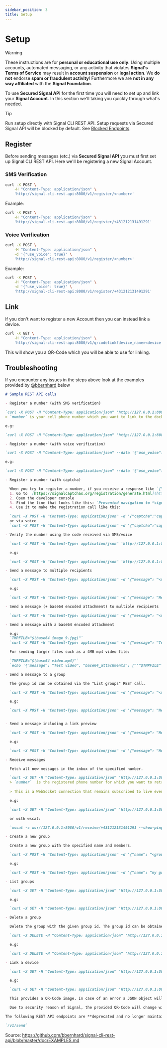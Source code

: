 ```yaml
---
sidebar_position: 3
title: Setup
---
```


# Setup

> [!WARNING]
> These instructions are for **personal or educational use only**. Using multiple accounts, automated messaging, or any activity that violates **Signal's Terms of Service** may result in **account suspension** or **legal action**. We **do not** endorse **spam or fraudulent activity**!
> Furthermore we are **not in any way affiliated** with the **Signal Foundation**.

To use **Secured Signal API** for the first time you will need to set up and link your **Signal Account**.
In this section we'll taking you quickly through what's needed.

> [!TIP]
> Run setup directly with Signal CLI REST API.
> Setup requests via Secured Signal API will be blocked by default. See [Blocked Endpoints](../configuration/endpoints).

## Register

Before sending messages (etc.) via **Secured Signal API** you must first set up Signal CLI REST API.
Here we'll be registering a new Signal Account.

### SMS Verification

```bash
curl -X POST \
    -H "Content-Type: application/json" \
    'http://signal-cli-rest-api:8080/v1/register/<number>'
```

Example:

```bash
curl -X POST \
    -H "Content-Type: application/json" \
    'http://signal-cli-rest-api:8080/v1/register/+431212131491291'
```

### Voice Verification

```bash
curl -X POST \
    -H "Content-Type: application/json" \
    -d '{"use_voice": true}' \
    'http://signal-cli-rest-api:8080/v1/register/<number>'
```

Example:

```bash
curl -X POST \
    -H "Content-Type: application/json" \
    -d '{"use_voice": true}' \
    'http://signal-cli-rest-api:8080/v1/register/+431212131491291'
```

## Link

If you don't want to register a new Account then you can instead link a device.

```bash
curl -X GET \
    -H "Content-Type: application/json" \
    'http://signal-cli-rest-api:8080/v1/qrcodelink?device_name=<device name>'
```

This will show you a QR-Code which you will be able to use for linking.

## Troubleshooting

If you encounter any issues in the steps above look at the examples provided by [@bbernhard](https://github.com/bbernhard/signal-cli-rest-api) below

```markdown
# Sample REST API calls

- Register a number (with SMS verification)

`curl -X POST -H "Content-Type: application/json" 'http://127.0.0.1:8080/v1/register/<number>'`
> `number` is your cell phone number which you want to link to the docker container.

e.g:

`curl -X POST -H "Content-Type: application/json" 'http://127.0.0.1:8080/v1/register/+431212131491291'`

- Register a number (with voice verification)

`curl -X POST -H "Content-Type: application/json" --data '{"use_voice": true}' 'http://127.0.0.1:8080/v1/register/<number>'`

e.g:

`curl -X POST -H "Content-Type: application/json" --data '{"use_voice": true}' 'http://127.0.0.1:8080/v1/register/+431212131491291'`

- Register a number (with captcha)

  When you try to register a number, if you receive a response like `{"error":"Captcha required for verification (null)\n"}` then Signal is requiring a captcha. To register the number you must do the following:
  1. Go to  [https://signalcaptchas.org/registration/generate.html](https://signalcaptchas.org/registration/generate.html)
  2. Open the developer console
  3. Find the line that looks like this: `Prevented navigation to “signalcaptcha://{captcha value}” due to an unknown protocol.` Copy the captcha value
  4. Use it to make the registration call like this:

  `curl -X POST -H "Content-Type: application/json" -d '{"captcha":"captcha value"}' 'http://127.0.0.1:8080/v1/register/<number>'`
  or via voice  
  `curl -X POST -H "Content-Type: application/json" -d '{"captcha":"captcha value","use_voice": true}' 'http://127.0.0.1:8080/v1/register/<number>`

- Verify the number using the code received via SMS/voice

  `curl -X POST -H "Content-Type: application/json" 'http://127.0.0.1:8080/v1/register/<number>/verify/<verification code>'`

  e.g:

  `curl -X POST -H "Content-Type: application/json" 'http://127.0.0.1:8080/v1/register/+431212131491291/verify/123-456'`

- Send a message to multiple recipients

  `curl -X POST -H "Content-Type: application/json" -d '{"message": "<message>", "number": "<number>", "recipients": ["<recipient1>", "<recipient2>"]}' 'http://127.0.0.1:8080/v2/send'`

  e.g:

  `curl -X POST -H "Content-Type: application/json" -d '{"message": "Hello World!", "number": "+431212131491291", "recipients": ["+4354546464654", "+4912812812121"]}' 'http://127.0.0.1:8080/v2/send'`

- Send a message (+ base64 encoded attachment) to multiple recipients

  `curl -X POST -H "Content-Type: application/json" -d '{"message": "<message>", "base64_attachments": ["<base64 encoded attachment>"], "number": "<number>", "recipients": ["<recipient1>", "<recipient2>"]}' 'http://127.0.0.1:8080/v2/send'`

- Send a message with a base64 encoded attachment

  e.g:
  `TMPFILE="$(base64 image_9.jpg)"`
  `curl -X POST -H "Content-Type: application/json" -d '{"message": "Test image", "base64_attachments": ["'"${TMPFILE}"'"], "number": "+431212131491291", "recipients": ["+4354546464654"]}' 'http://127.0.0.1:8080/v2/send'`

  For sending larger files such as a 4MB mp4 video file:

  `TMPFILE="$(base64 video.mp4)"`
  `echo '{"message": "Test video", "base64_attachments": ["'"$TMPFILE"'"], "number": "+431212131491291", "recipients": ["+4354546464654"]}' | curl -X POST -H "Content-Type: application/json" -d @- 'http://127.0.0.1:8080/v2/send'`

- Send a message to a group

  The group id can be obtained via the "List groups" REST call.

  `curl -X POST -H "Content-Type: application/json" -d '{"message": "<message>", "number": "<number>", "recipients": ["<group id>"]}' 'http://127.0.0.1:8080/v2/send'`

  e.g:

  `curl -X POST -H "Content-Type: application/json" -d '{"message": "Hello World!", "number": "+431212131491291", "recipients": ["group.ckRzaEd4VmRzNnJaASAEsasa", "+4912812812121"]}' 'http://127.0.0.1:8080/v2/send'`


- Send a message including a link preview

  `curl -X POST -H "Content-Type: application/json" -d '{"message": "Hey, check out https://www.homeassistant.io", "number": "<number>", "recipients": [<recipient1>], "link_preview": {"url": "https://www.homeassistant.io", "title": "Home Assistant", "base64_thumbnail": "'"$( base64 -w 0 <imagepath>)"'"}}' 'http://127.0.0.1:8080/v2/send'`

  e.g:

  `curl -X POST -H "Content-Type: application/json" -d '{"message": "Hey, check out https://www.homeassistant.io", "number": "+431212131491291", "recipients": [+4354546464654], "link_preview": {"url": "https://www.homeassistant.io", "title": "Home Assistant", "base64_thumbnail": "'"$( base64 -w 0 /tmp/logo.png)"'"}}' 'http://127.0.0.1:8080/v2/send'`

- Receive messages

  Fetch all new messages in the inbox of the specified number.

  `curl -X GET -H "Content-Type: application/json" 'http://127.0.0.1:8080/v1/receive/<number>'`
  > `number`  is the registered phone number for which you want to retrieve incoming messages.
  
  > This is a WebSocket connection that remains subscribed to live events. Through this connection, you can observe real-time actions, such as when someone is typing or sending a message.

  e.g:

  `curl -X GET -H "Content-Type: application/json" 'http://127.0.0.1:8080/v1/receive/+431212131491291'`

  or with wscat:

  `wscat -c ws://127.0.0.1:8080/v1/receive/+431212131491291 --show-ping-pong --slash`

- Create a new group

  Create a new group with the specified name and members.

  `curl -X POST -H "Content-Type: application/json" -d '{"name": "<group name>", "members": ["<member1>", "<member2>"]}' 'http://127.0.0.1:8080/v1/groups/<number>'`

  e.g:

  `curl -X POST -H "Content-Type: application/json" -d '{"name": "my group", "members": ["+4354546464654", "+4912812812121"]}' 'http://127.0.0.1:8080/v1/groups/+431212131491291'`

- List groups

  `curl -X GET -H "Content-Type: application/json" 'http://127.0.0.1:8080/v1/groups/<number>'`

  e.g:

  `curl -X GET -H "Content-Type: application/json" 'http://127.0.0.1:8080/v1/groups/+431212131491291'`

- Delete a group

  Delete the group with the given group id. The group id can be obtained via the "List groups" REST call.

  `curl -X DELETE -H "Content-Type: application/json" 'http://127.0.0.1:8080/v1/groups/<number>/<group id>'`

  e.g:

  `curl -X DELETE -H "Content-Type: application/json" 'http://127.0.0.1:8080/v1/groups/+431212131491291/ckRzaEd4VmRzNnJaASAEsasa'`

- Link a device

  `curl -X GET -H "Content-Type: application/json" 'http://127.0.0.1:8080/v1/qrcodelink?device_name=<device name>'`

  e.g:

  `curl -X GET -H "Content-Type: application/json" 'http://127.0.0.1:8080/v1/qrcodelink?device_name=HomeAssistant'`

  This provides a QR-Code image. In case of an error a JSON object will be returned.

  Due to security reason of Signal, the provided QR-Code will change with each request.

The following REST API endpoints are **deprecated and no longer maintained!**

`/v1/send`
```

Source: https://github.com/bbernhard/signal-cli-rest-api/blob/master/doc/EXAMPLES.md
